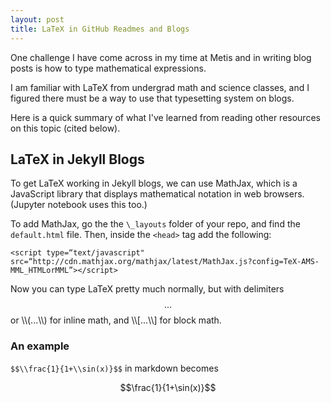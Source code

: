 ```yaml
---
layout: post
title: LaTeX in GitHub Readmes and Blogs
---
```


One challenge I have come across in my time at Metis and in writing blog posts is how to type mathematical expressions.

I am familiar with LaTeX from undergrad math and science classes, and I figured there must be a way to use that typesetting system on blogs.

Here is a quick summary of what I've learned from reading other resources on this topic (cited below).

## LaTeX in Jekyll Blogs

To get LaTeX working in Jekyll blogs, we can use MathJax, which is a JavaScript library that displays mathematical notation in web browsers. (Jupyter notebook uses this too.)

To add MathJax, go the the `\_layouts` folder of your repo, and find the `default.html` file. Then, inside the `<head>` tag add the following:

```
<script type=“text/javascript" src=“http://cdn.mathjax.org/mathjax/latest/MathJax.js?config=TeX-AMS-MML_HTMLorMML”></script>
```

Now you can type LaTeX pretty much normally, but with delimiters $$...$$ or \\\\(...\\\\) for inline math, and \\\\[...\\\\] for block math.

### An example
``$$\\frac{1}{1+\\sin(x)}$$`` in markdown becomes

$$\frac{1}{1+\sin(x)}$$
